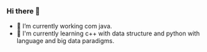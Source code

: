 ### Hi there 👋
- 🔭 I’m currently working com java.
- 🌱 I'm currently learning c++ with data structure and python with language and big data paradigms.
<!--
**gmsilvera/gmsilvera** is a ✨ _special_ ✨ repository because its `README.md` (this file) appears on your GitHub profile.

Here are some ideas to get you started:


- 👯 I’m looking to collaborate on ...
- 🤔 I’m looking for help with ...
- 💬 Ask me about ...
- 📫 How to reach me: ...
- 😄 Pronouns: ...
- ⚡ Fun fact: ...
-->
